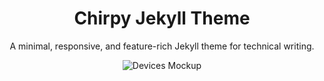 <!-- markdownlint-disable-next-line -->
<div align="center">

  <!-- markdownlint-disable-next-line -->
  # Chirpy Jekyll Theme

  A minimal, responsive, and feature-rich Jekyll theme for technical writing.

  ![Devices Mockup](https://chirpy-img.netlify.app/commons/devices-mockup.png)

</div>

